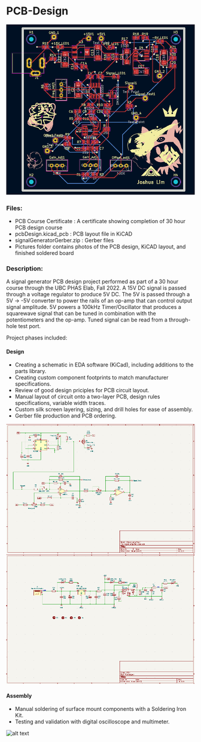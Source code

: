 # PCB-Design

![alt text](https://github.com/joshlim01/PCB_Design/blob/main/pictures/pcb.png)

### Files:
- PCB Course Certificate : A certificate showing completion of 30 hour PCB design course
- pcbDesign.kicad_pcb : PCB layout file in KiCAD
- signalGeneratorGerber.zip : Gerber files
- Pictures folder contains photos of the PCB design, KiCAD layout, and finished soldered board

### Description:

A signal generator PCB design project performed as part of a 30 hour course through the UBC PHAS Elab, Fall 2022.  A 15V DC signal is passed through a voltage regulator to produce 5V DC.  The 5V is passed through a 5V -> -5V converter to power the rails of an op-amp that can control output signal amplitude.  5V powers a 100kHz Timer/Oscillator that produces a squarewave signal that can be tuned in combination with the potentiometers and the op-amp.  Tuned signal can be read from a through-hole test port.



Project phases included:

#### Design
- Creating a schematic in EDA software (KiCad), including additions to the parts library.
- Creating custom component footprints to match manufacturer specifications.
- Review of good design priciples for PCB circuit layout.
- Manual layout of circuit onto a two-layer PCB, design rules specifications, variable width traces.
- Custom silk screen layering, sizing, and drill holes for ease of assembly.
- Gerber file production and PCB ordering.

![alt text](https://github.com/joshlim01/PCB_Design/blob/main/pictures/kicad1.png)
![alt text](https://github.com/joshlim01/PCB_Design/blob/main/pictures/kicad2.png)

#### Assembly
- Manual soldering of surface mount components with a Soldering Iron Kit.
- Testing and validation with digital oscilloscope and multimeter.

![alt text](https://github.com/joshlim01/PCB_Design/blob/main/pictures/soldered_board.png)